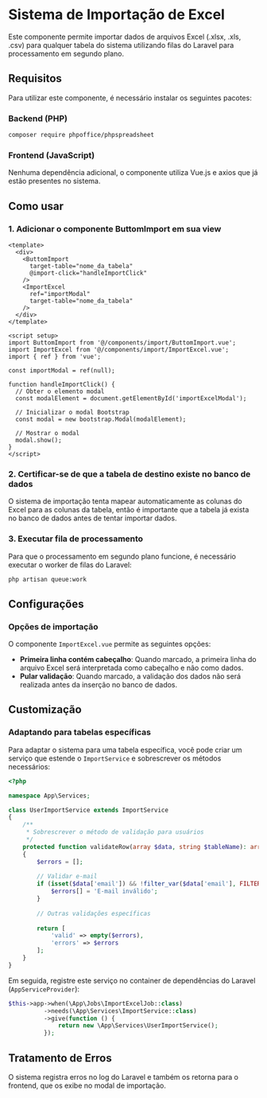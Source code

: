 # Sistema de Importação de Excel

Este componente permite importar dados de arquivos Excel (.xlsx, .xls, .csv) para qualquer tabela do sistema utilizando filas do Laravel para processamento em segundo plano.

## Requisitos

Para utilizar este componente, é necessário instalar os seguintes pacotes:

### Backend (PHP)
```bash
composer require phpoffice/phpspreadsheet
```

### Frontend (JavaScript)
Nenhuma dependência adicional, o componente utiliza Vue.js e axios que já estão presentes no sistema.

## Como usar

### 1. Adicionar o componente ButtomImport em sua view

```vue
<template>
  <div>
    <ButtomImport 
      target-table="nome_da_tabela" 
      @import-click="handleImportClick"
    />
    <ImportExcel 
      ref="importModal"
      target-table="nome_da_tabela"
    />
  </div>
</template>

<script setup>
import ButtomImport from '@/components/import/ButtomImport.vue';
import ImportExcel from '@/components/import/ImportExcel.vue';
import { ref } from 'vue';

const importModal = ref(null);

function handleImportClick() {
  // Obter o elemento modal
  const modalElement = document.getElementById('importExcelModal');
  
  // Inicializar o modal Bootstrap
  const modal = new bootstrap.Modal(modalElement);
  
  // Mostrar o modal
  modal.show();
}
</script>
```

### 2. Certificar-se de que a tabela de destino existe no banco de dados

O sistema de importação tenta mapear automaticamente as colunas do Excel para as colunas da tabela, então é importante que a tabela já exista no banco de dados antes de tentar importar dados.

### 3. Executar fila de processamento

Para que o processamento em segundo plano funcione, é necessário executar o worker de filas do Laravel:

```bash
php artisan queue:work
```

## Configurações

### Opções de importação

O componente `ImportExcel.vue` permite as seguintes opções:

- **Primeira linha contém cabeçalho**: Quando marcado, a primeira linha do arquivo Excel será interpretada como cabeçalho e não como dados.
- **Pular validação**: Quando marcado, a validação dos dados não será realizada antes da inserção no banco de dados.

## Customização

### Adaptando para tabelas específicas

Para adaptar o sistema para uma tabela específica, você pode criar um serviço que estende o `ImportService` e sobrescrever os métodos necessários:

```php
<?php

namespace App\Services;

class UserImportService extends ImportService
{
    /**
     * Sobrescrever o método de validação para usuários
     */
    protected function validateRow(array $data, string $tableName): array
    {
        $errors = [];
        
        // Validar e-mail
        if (isset($data['email']) && !filter_var($data['email'], FILTER_VALIDATE_EMAIL)) {
            $errors[] = 'E-mail inválido';
        }
        
        // Outras validações específicas
        
        return [
            'valid' => empty($errors),
            'errors' => $errors
        ];
    }
}
```

Em seguida, registre este serviço no container de dependências do Laravel (`AppServiceProvider`):

```php
$this->app->when(\App\Jobs\ImportExcelJob::class)
          ->needs(\App\Services\ImportService::class)
          ->give(function () {
              return new \App\Services\UserImportService();
          });
```

## Tratamento de Erros

O sistema registra erros no log do Laravel e também os retorna para o frontend, que os exibe no modal de importação. 